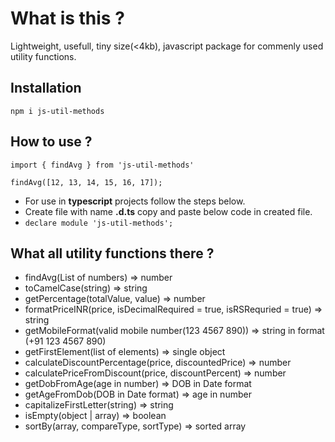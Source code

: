 # What is this ?

Lightweight, usefull, tiny size(<4kb), javascript package for commenly used utility functions.

## Installation

`npm i js-util-methods`

## How to use ?

```
import { findAvg } from 'js-util-methods'

findAvg([12, 13, 14, 15, 16, 17]);
```

* For use in **typescript** projects follow the steps below.
* Create file with name **.d.ts** copy and paste below code in created file.
* `declare module 'js-util-methods';`

## What all utility functions there ?

* findAvg(List of numbers) => number
* toCamelCase(string) => string
* getPercentage(totalValue, value) => number
* formatPriceINR(price, isDecimalRequired = true, isRSRequried = true) => string
* getMobileFormat(valid mobile number(123 4567 890)) => string in format (+91 123 4567 890)
* getFirstElement(list of elements) => single object
* calculateDiscountPercentage(price, discountedPrice) => number
* calculatePriceFromDiscount(price, discountPercent) => number
* getDobFromAge(age in number) => DOB in Date format
* getAgeFromDob(DOB in Date format) => age in number
* capitalizeFirstLetter(string) => string
* isEmpty(object | array) => boolean
* sortBy(array, compareType, sortType) => sorted array
